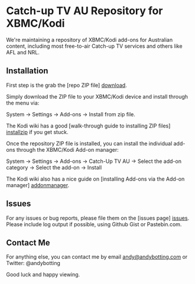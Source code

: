 # Catch-up TV AU Repository for XBMC/Kodi

We're maintaining a repository of XBMC/Kodi add-ons for Australian content, including most free-to-air Catch-up TV services and others like AFL and NRL.

Installation
------------
First step is the grab the [repo ZIP file] [download].

Simply download the ZIP file to your XBMC/Kodi device and install through the menu via:

System -> Settings -> Add-ons -> Install from zip file.

The Kodi wiki has a good [walk-through guide to installing ZIP files] [installzip] if you get stuck.

Once the repository ZIP file is installed, you can install the individual add-ons through the XBMC/Kodi Add-on manager:

System -> Settings -> Add-ons -> Catch-Up TV AU -> Select the add-on category -> Select the add-on -> Install

The Kodi wiki also has a nice guide on [installing Add-ons via the Add-on manager] [addonmanager].

Issues
------
For any issues or bug reports, please file them on the [issues page] [issues].
Please include log output if possible, using Github Gist or Pastebin.com.

Contact Me
----------
For anything else, you can contact me by email <andy@andybotting.com> or Twitter: @andybotting

Good luck and happy viewing.

[download]: https://github.com/xbmc-catchuptv-au/repo/raw/master/repository.googlecode.xbmc-catchuptv-au/repository.googlecode.xbmc-catchuptv-au-1.3.zip
[installzip]: http://kodi.wiki/view/HOW-TO:Install_add-ons_from_zip_files
[addonmanager]: http://kodi.wiki/view/Add-on_manager
[issues]: https://github.com/xbmc-catchuptv-au/repo/issues









